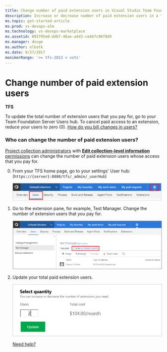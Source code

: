 ```yaml
---
title: Change number of paid extension users in Visual Studio Team Foundation Server (TFS)
description: Increase or decrease number of paid extension users in a team collection for Team Foundation Server
ms.topic: get-started-article
ms.prod: vs-devops-alm
ms.technology: vs-devops-marketplace
ms.assetid: 893795e0-ddb7-46ae-a4d3-ce4b7c96f0d9
ms.manager: douge
ms.author: elbatk
ms.date: 9/27/2017
monikerRange: '>= tfs-2013 < vsts'
---
```


 

# Change number of paid extension users

**TFS**

To update the total number of extension users that you pay for, go to your Team Foundation Server Users hub.
To cancel paid access to an extension, reduce your users to zero (0). [How do you bill changes in users?](../tfs-extension-faqs.md#bill-period)

### Who can change the number of paid extension users?

[Project collection administrators](../../security/set-project-collection-level-permissions.md) 
with [**Edit collection-level information** permissions](../../security/permissions.md#collection) 
can change the number of paid extension users whose access that you pay for.

0.  From your TFS home page, go to your settings' User hub: (```https://{server}:8080/tfs/_admin/_userHub```)

    ![TFS server settings](../../_shared/_img/users-hub-tfs-updated.png)

0.  Go to the extension pane, for example, Test Manager. Change the number of extension users that you pay for.

    <img alt="Go to extension pane, edit total paid extension users" src="../_img/assign-extensions/assign-extension-add-users-tfs.png" style="border: 1px solid #CCCCCC" />

0.  Update your total paid extension users.

    <img alt="Update total paid extension users" src="../_img/assign-extensions/update-paid-users.png" style="border: 1px solid #CCCCCC" />

    [Need help?](../tfs-extension-faqs.md#get-support)
